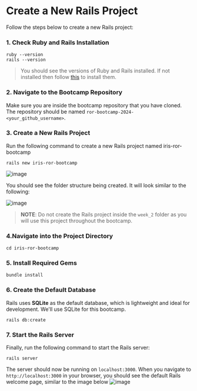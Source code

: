 # Create a New Rails Project

Follow the steps below to create a new Rails project:

### 1. Check Ruby and Rails Installation
   ```
   ruby --version
   rails --version
   ```
   > You should see the versions of Ruby and Rails installed. If not installed then follow [this](../setup/README.md) to install them.

### 2. Navigate to the Bootcamp Repository
Make sure you are inside the bootcamp repository that you have cloned. The repository should be named `ror-bootcamp-2024-<your_github_username>`.
 
### 3. Create a New Rails Project
Run the following command to create a new Rails project named iris-ror-bootcamp
   ```
   rails new iris-ror-bootcamp
   ```
![image](https://github.com/user-attachments/assets/6284a0be-5004-4f51-a6a8-c30360e87ea4)

You should see the folder structure being created. It will look similar to the following:

![image](https://github.com/user-attachments/assets/0ba57a61-4ba3-435e-a05b-bcf981aa206f)

> **NOTE**: Do not create the Rails project inside the `week_2` folder as you will use this project throughout the bootcamp.

### 4.Navigate into the Project Directory
```
cd iris-ror-bootcamp
```

### 5. Install Required Gems
```
bundle install
```

### 6. Create the Default Database
Rails uses **SQLite** as the default database, which is lightweight and ideal for development. We'll use SQLite for this bootcamp.

```
rails db:create
```

### 7. Start the Rails Server

Finally, run the following command to start the Rails server:

```
rails server
```

The server should now be running on `localhost:3000`. When you navigate to `http://localhost:3000` in your browser, you should see the default Rails welcome page, similar to the image below
![image](https://github.com/user-attachments/assets/55e836da-b58e-45f6-88d2-135826c7d104)



